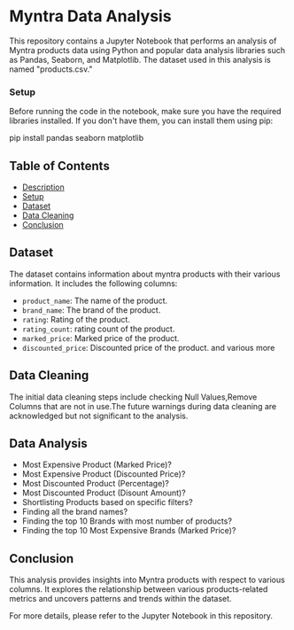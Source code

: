 
# Myntra Data Analysis

This repository contains a Jupyter Notebook that performs an analysis of Myntra products data using Python and popular data analysis libraries such as Pandas, Seaborn, and Matplotlib. The dataset used in this analysis is named "products.csv."

### Setup
Before running the code in the notebook, make sure you have the required libraries installed. If you don't have them, you can install them using pip:

pip install pandas seaborn matplotlib

## Table of Contents

- [Description](#description)
- [Setup](#setup)
- [Dataset](#dataset)
- [Data Cleaning](#data-cleaning)
- [Conclusion](#conclusion)

## Dataset

The dataset contains information about myntra products with their various information. It includes the following columns:

- `product_name`: The name of the product.
- `brand_name`: The brand of the product.
- `rating`: Rating of the product.
- `rating_count`: rating count of the product.
- `marked_price`: Marked price of the product.
- `discounted_price`: Discounted price of the product.
  and various more 

## Data Cleaning

The initial data cleaning steps include checking Null Values,Remove Columns that are not in use.The future warnings during data cleaning are acknowledged but not significant to the analysis.

## Data Analysis
- Most Expensive Product (Marked Price)?
- Most Expensive Product (Discounted Price)?
- Most Discounted Product (Percentage)?
- Most Discounted Product (Disount Amount)?
-  Shortlisting Products based on specific filters?
-  Finding all the brand names?
-  Finding the top 10 Brands with most number of products?
-  Finding the top 10 Most Expensive Brands (Marked Price)?

## Conclusion

This analysis provides insights into Myntra products with respect to various columns. It explores the relationship between various products-related metrics and uncovers patterns and trends within the dataset.

For more details, please refer to the Jupyter Notebook in this repository.
